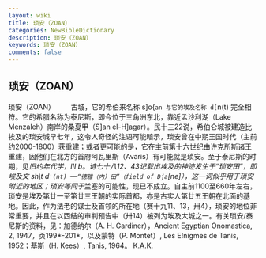 ```yaml
---
layout: wiki
title: 琐安（ZOAN）
categories: NewBibleDictionary
description: 琐安（ZOAN）
keywords: 琐安（ZOAN）
comments: false
---
```


## 琐安（ZOAN）



琐安（ZOAN）
　　古城，它的希伯来名称 s]o{`an 与它的埃及名称 d[`n(t)
完全相符。它的希腊名称为泰尼斯，即今位于三角洲东北，靠近孟沙利湖（Lake Menzaleh）南岸的桑夏甲（S]an
el-H]agar）。民十三22说，希伯仑城被建造比挨及的琐安城早七年，这令人奇怪的注语可能暗示，琐安曾在中期王国时代（主前约2000-1800）获重建；或者更可能的是，它在主前第十六世纪由许克所斯诸王重建，因他们在北方的首府阿瓦里斯（Avaris）有可能就是琐安。至于泰尼斯的时期，见*旧约年代学，Ⅲ b。诗七十八12、43记载出埃及的神迹发生于“琐安田”，即埃及文 sh\t d`'(nt)
──“德雅（内）田”（field
of Dja`[ne]），这一词似乎用于琐安附近的地区；琐安等同于*兰塞的可能性，现已不成立。自主前1100至660年左右，琐安是埃及第廿一至第廿三王朝的实际首都，亦是古实人第廿五王朝在北面的基地。因此，作为法老的谋士及首领的所在地（赛十九11、13，卅4），琐安的地位非常重要，并且在以西结的审判预告中（卅14）被列为埃及大城之一。有关琐安/泰尼斯的资料，见：加德纳尔（A. H. Gardiner），Ancient Egyptian Onomastica, 2, 1947，页199*-201*，以及蒙特（P. Montet）, Les E!nigmes de Tanis, 1952；基斯（H. Kees）, Tanis, 1964。
K.A.K.





